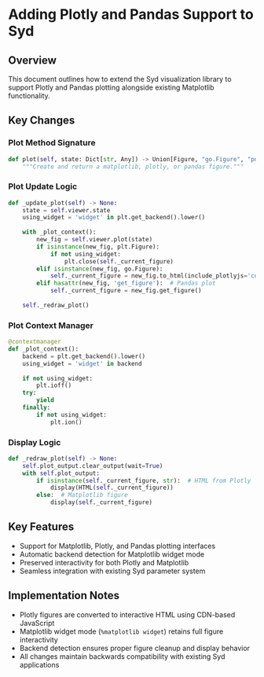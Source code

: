 # Adding Plotly and Pandas Support to Syd

## Overview
This document outlines how to extend the Syd visualization library to support Plotly and Pandas plotting alongside existing Matplotlib functionality.

## Key Changes

### Plot Method Signature
```python
def plot(self, state: Dict[str, Any]) -> Union[Figure, "go.Figure", "pd.plotting.PlotAccessor"]:
    """Create and return a matplotlib, plotly, or pandas figure."""
```

### Plot Update Logic
```python
def _update_plot(self) -> None:
    state = self.viewer.state
    using_widget = 'widget' in plt.get_backend().lower()
    
    with _plot_context():
        new_fig = self.viewer.plot(state)
        if isinstance(new_fig, plt.Figure):
            if not using_widget:
                plt.close(self._current_figure)
        elif isinstance(new_fig, go.Figure):
            self._current_figure = new_fig.to_html(include_plotlyjs='cdn')
        elif hasattr(new_fig, 'get_figure'):  # Pandas plot
            self._current_figure = new_fig.get_figure()
            
    self._redraw_plot()
```

### Plot Context Manager
```python
@contextmanager
def _plot_context():
    backend = plt.get_backend().lower()
    using_widget = 'widget' in backend
    
    if not using_widget:
        plt.ioff()
    try:
        yield
    finally:
        if not using_widget:
            plt.ion()
```

### Display Logic
```python
def _redraw_plot(self) -> None:
    self.plot_output.clear_output(wait=True)
    with self.plot_output:
        if isinstance(self._current_figure, str):  # HTML from Plotly
            display(HTML(self._current_figure))
        else:  # Matplotlib figure
            display(self._current_figure)
```

## Key Features
- Support for Matplotlib, Plotly, and Pandas plotting interfaces
- Automatic backend detection for Matplotlib widget mode
- Preserved interactivity for both Plotly and Matplotlib
- Seamless integration with existing Syd parameter system

## Implementation Notes
- Plotly figures are converted to interactive HTML using CDN-based JavaScript
- Matplotlib widget mode (`%matplotlib widget`) retains full figure interactivity
- Backend detection ensures proper figure cleanup and display behavior
- All changes maintain backwards compatibility with existing Syd applications